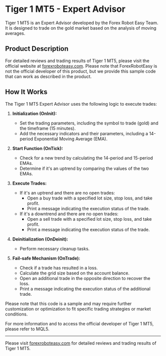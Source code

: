 # Tiger 1 MT5 - Expert Advisor

Tiger 1 MT5 is an Expert Advisor developed by the Forex Robot Easy Team. It is designed to trade on the gold market based on the analysis of moving averages.

## Product Description

For detailed reviews and trading results of Tiger 1 MT5, please visit the official website at [forexroboteasy.com](https://forexroboteasy.com/forex-robot-review/tiger-1-mt5-review-expert-forex-software-for-gold-market-trends/). Please note that ForexRobotEasy is not the official developer of this product, but we provide this sample code that can work as described in the product.

## How It Works

The Tiger 1 MT5 Expert Advisor uses the following logic to execute trades:

1. **Initialization (OnInit):**
   - Set the trading parameters, including the symbol to trade (gold) and the timeframe (15 minutes).
   - Add the necessary indicators and their parameters, including a 14-period Exponential Moving Average (EMA).

2. **Start Function (OnTick):**
   - Check for a new trend by calculating the 14-period and 15-period EMAs.
   - Determine if it's an uptrend by comparing the values of the two EMAs.

3. **Execute Trades:**
   - If it's an uptrend and there are no open trades:
     - Open a buy trade with a specified lot size, stop loss, and take profit.
     - Print a message indicating the execution status of the trade.
   - If it's a downtrend and there are no open trades:
     - Open a sell trade with a specified lot size, stop loss, and take profit.
     - Print a message indicating the execution status of the trade.

4. **Deinitialization (OnDeinit):**
   - Perform necessary cleanup tasks.

5. **Fail-safe Mechanism (OnTrade):**
   - Check if a trade has resulted in a loss.
   - Calculate the grid size based on the account balance.
   - Open an additional trade in the opposite direction to recover the loss.
   - Print a message indicating the execution status of the additional trade.

Please note that this code is a sample and may require further customization or optimization to fit specific trading strategies or market conditions.

For more information and to access the official developer of Tiger 1 MT5, please refer to MQL5.

---

Please visit [forexroboteasy.com](https://forexroboteasy.com/forex-robot-review/tiger-1-mt5-review-expert-forex-software-for-gold-market-trends/) for detailed reviews and trading results of Tiger 1 MT5.
